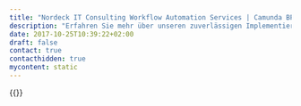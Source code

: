 ```yaml
---
title: "Nordeck IT Consulting Workflow Automation Services | Camunda BPM"
description: "Erfahren Sie mehr über unseren zuverlässigen Implementierungspartner Nordeck IT Consulting. Camunda ist der Marktführer für Workflow-Automatisierung und Geschäftsprozessmanagement. Holen Sie sich heute Ihre 30-Tage-Testversion."
date: 2017-10-25T10:39:22+02:00
draft: false
contact: true
contacthidden: true
mycontent: static
---
```

{{<partner-single
company="Nordeck IT Consulting"
type="si"
website="http://www.nordeck.net/"
countrycode="DE"
city="Hamburg"
description="<p>Nordeck IT Consulting hat Expertise in der Logistik- und Pharmabranche mit etlichen global playern. Wir integrieren und begleiten digitale Transformationsprozesse - und das am liebsten agil!</p>"
siregion="dach"
level="basic"
logo="//images.ctfassets.net/vpidbgnakfvf/22GbHkRcv6yE8UOsQwgYQI/fa69cb254c7febdf2b6024b018e7066a/nordeck.png">}}